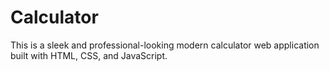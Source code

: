 # Calculator
This is a sleek and professional-looking modern calculator web application built with HTML, CSS, and JavaScript. 

